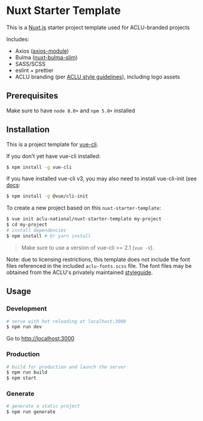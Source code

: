 # Nuxt Starter Template

This is a [Nuxt.js](https://github.com/nuxt/nuxt.js) starter project template used for ACLU-branded projects

Includes:

- Axios ([axios-module](https://github.com/nuxt-community/axios-module))
- Bulma ([nuxt-bulma-slim](https://github.com/mustardamus/nuxt-bulma-slim))
- SASS/SCSS
- eslint + prettier
- ACLU branding (per [ACLU style guidelines](https://aclu-national.github.io/style/)), including logo assets

## Prerequisites

Make sure to have `node 8.0+` and `npm 5.0+` installed

## Installation

This is a project template for [vue-cli](https://github.com/vuejs/vue-cli).

If you don't yet have vue-cli installed:

```bash
$ npm install -g vue-cli
```

If you have installed vue-cli v3, you may also need to install vue-cli-init (see [docs](https://cli.vuejs.org/guide/creating-a-project.html#pulling-2-x-templates-legacy):

```bash
$ npm install -g @vue/cli-init
```

To create a new project based on this `nuxt-starter-template`:

``` bash
$ vue init aclu-national/nuxt-starter-template my-project
$ cd my-project
# install dependencies
$ npm install # Or yarn install
```

> Make sure to use a version of vue-cli >= 2.1 (`vue -V`).

Note: due to licensing restrictions, this template does not include the font files referenced in the included `aclu-fonts.scss` file.  The font files may be obtained from the ACLU's privately maintained [styleguide](https://github.com/aclu-national/style).


## Usage

### Development

``` bash
# serve with hot reloading at localhost:3000
$ npm run dev
```

Go to [http://localhost:3000](http://localhost:3000)

### Production

``` bash
# build for production and launch the server
$ npm run build
$ npm start
```

### Generate

``` bash
# generate a static project
$ npm run generate
```

